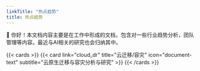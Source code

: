 ```yaml
---
linkTitle: "热点趋势"
title: 热点趋势
---
```


👋 你好！本文档内容主要是在工作中形成的文档，包含对一些行业趋势分析，团队管理等内容。最近与AI相关的研究也会归纳其中。

<!--more-->

{{< cards >}}
  {{< card link="cloud_dr" title="云迁移/容灾" icon="document-text" subtitle="云原生迁移与容灾分析与研究" >}}
{{< /cards >}}